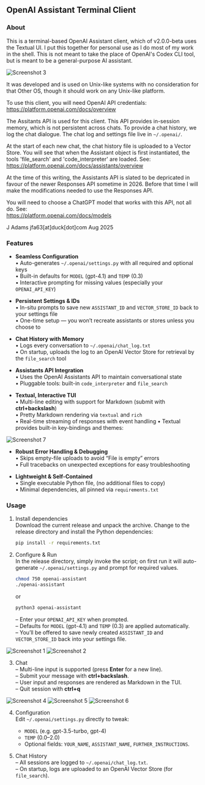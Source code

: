 ## OpenAI Assistant Terminal Client  
  
### About  
  
  This is a terminal-based OpenAI Assistant client, which of v2.0.0-beta uses the Textual UI. I put this together for personal use as I do most of my work in the shell. This is not meant to take the place of OpenAI's Codex CLI tool, but is meant to be a general-purpose AI assistant.  
  
<img src="https://github.com/3ls-it/images/blob/main/ai-assistant_screen-03.png" alt="Screenshot 3" resize="400">
   
  It was developed and is used on Unix-like systems with no
consideration for that Other OS, though it should work on
any Unix-like platform.  
  
  To use this client, you will need OpenAI API credentials:  
https://platform.openai.com/docs/overview   
  
  The Assitants API is used for this client. This API provides
in-session memory, which is not persistent across chats. To
provide a chat history, we log the chat dialogue. The chat log
and settings file live in `~/.openai/`.  
  
  At the start of each new chat, the chat history file is uploaded to
a Vector Store. You will see that when the Assistant object is first
instantiated, the tools 'file_search' and 'code_interpreter' are loaded.
See:  
https://platform.openai.com/docs/assistants/overview  
  
  At the time of this writing, the Assistants API is slated to
be depricated in favour of the newer Responses API sometime
in 2026. Before that time I will make the modifications needed
to use the Responses API.  
  
  You will need to choose a ChatGPT model that works with
this API, not all do. See:  
https://platform.openai.com/docs/models  
  
J Adams jfa63[at]duck[dot]com Aug 2025   
  
  
### Features  
  
- **Seamless Configuration**  
  • Auto-generates `~/.openai/settings.py` with all required and optional keys  
  • Built-in defaults for `MODEL` (gpt-4.1) and `TEMP` (0.3)  
  • Interactive prompting for missing values (especially your `OPENAI_API_KEY`)

- **Persistent Settings & IDs**  
  • In-situ prompts to save new `ASSISTANT_ID` and `VECTOR_STORE_ID` back to your settings file  
  • One-time setup — you won’t recreate assistants or stores unless you choose to

- **Chat History with Memory**  
  • Logs every conversation to `~/.openai/chat_log.txt`  
  • On startup, uploads the log to an OpenAI Vector Store for retrieval by the `file_search` tool

- **Assistants API Integration**  
  • Uses the OpenAI Assistants API to maintain conversational state  
  • Pluggable tools: built-in `code_interpreter` and `file_search`

- **Textual, Interactive TUI**  
  • Multi-line editing with support for Markdown (submit with **ctrl+backslash**)  
  • Pretty Markdown rendering via `textual` and `rich`  
  • Real-time streaming of responses with event handling
  • Textual provides built-in key-bindings and themes:
  
<img src="https://github.com/3ls-it/images/blob/main/ai-assistant_screen-07.png" alt="Screenshot 7" resize="400">  
  
- **Robust Error Handling & Debugging**  
  • Skips empty-file uploads to avoid “File is empty” errors  
  • Full tracebacks on unexpected exceptions for easy troubleshooting

- **Lightweight & Self-Contained**  
  • Single executable Python file, (no additional files to copy)  
  • Minimal dependencies, all pinned via `requirements.txt`  
  
  
### Usage
  
1. Install dependencies  
   Download the current release and unpack the archive. Change to the release directory and install the Python dependencies:  
   ```bash
   pip install -r requirements.txt
   ```

2. Configure & Run  
   In the release directory, simply invoke the script; on first run it will auto-generate `~/.openai/settings.py` and prompt for required values.
   ```bash
   chmod 750 openai-assistant
   ./openai-assistant
   ```  
   or  
   ```bash
   python3 openai-assistant
   ```  
   – Enter your `OPENAI_API_KEY` when prompted.  
   – Defaults for `MODEL` (gpt-4.1) and `TEMP` (0.3) are applied automatically.  
   – You’ll be offered to save newly created `ASSISTANT_ID` and `VECTOR_STORE_ID` back into your settings file.
  
<img src="https://github.com/3ls-it/images/blob/main/ai-assistant_screen-01.png" alt="Screenshot 1" resize="400">  
  
<img src="https://github.com/3ls-it/images/blob/main/ai-assistant_screen-02.png" alt="Screenshot 2" resize="400">  
  
3. Chat  
   – Multi-line input is supported (press **Enter** for a new line).  
   – Submit your message with **ctrl+backslash**.  
   – User input and responses are rendered as Markdown in the TUI.  
   – Quit session with **ctrl+q**
  
<img src="https://github.com/3ls-it/images/blob/main/ai-assistant_screen-04.png" alt="Screenshot 4" resize="400">  
    
<img src="https://github.com/3ls-it/images/blob/main/ai-assistant_screen-05.png" alt="Screenshot 5" resize="400">  
  
<img src="https://github.com/3ls-it/images/blob/main/ai-assistant_screen-06.png" alt="Screenshot 6" resize="400">  
  
4. Configuration  
   Edit `~/.openai/settings.py` directly to tweak:
   - `MODEL` (e.g. gpt-3.5-turbo, gpt-4)  
   - `TEMP` (0.0–2.0)  
   - Optional fields: `YOUR_NAME`, `ASSISTANT_NAME`, `FURTHER_INSTRUCTIONS`.

5. Chat History  
   – All sessions are logged to `~/.openai/chat_log.txt`.  
   – On startup, logs are uploaded to an OpenAI Vector Store (for `file_search`).

